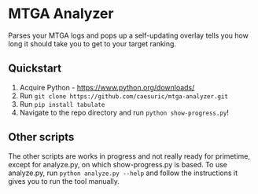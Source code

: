 # MTGA Analyzer

Parses your MTGA logs and pops up a self-updating overlay tells you how long it should take you to get to your target ranking.

## Quickstart

1. Acquire Python - https://www.python.org/downloads/
2. Run `git clone https://github.com/caesuric/mtga-analyzer.git`
3. Run `pip install tabulate`
4. Navigate to the repo directory and run `python show-progress.py`!

## Other scripts

The other scripts are works in progress and not really ready for primetime, except for analyze.py, on which show-progress.py is based. To use analyze.py, run `python analyze.py --help` and follow the instructions it gives you to run the tool manually.
